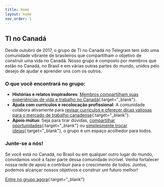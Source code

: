 ```yaml
---
title: Home
layout: home
nav_order: 1
---
```


## TI no Canadá

Desde outubro de 2017, o grupo de TI no Canadá no Telegram tem sido uma comunidade vibrante de brasileiros que compartilham o objetivo de construir uma vida no Canadá. Nosso grupo é composto por membros que estão no Canadá, no Brasil e em várias outras partes do mundo, unidos pelo desejo de ajudar e aprender uns com os outros.

### O que você encontrará no grupo:
- **Histórias e relatos inspiradores**: [Membros compartilham suas experiências de vida e trabalho no Canadá](https://t.me/tinocanada/142249){:target="_blank"}.
- **Ajuda com currículos e recolocação profissional**: A comunidade colabora ativamente para [revisar currículos e oferecer dicas valiosas para o mercado de trabalho canadense](https://t.me/tinocanada/142279){:target="_blank"}.
- **Apoio mútuo**: Seja para tirar dúvidas, [compartilhar oportunidades](https://t.me/tinocanada/142250){:target="_blank"} ou [simplesmente trocar ideias](https://t.me/tinocanada/1){:target="_blank"}, o grupo é um espaço acolhedor para todos.


### Junte-se a nós!
Se você está no Canadá, no Brasil ou em qualquer outro lugar do mundo, convidamos você a fazer parte dessa comunidade incrível. Venha fortalecer nossa rede de apoio e contribuir para o crescimento de todos. Juntos, podemos alcançar nossos objetivos e construir um futuro melhor!

[Entre no grupo agora](https://t.me/tinocanada){:target="_blank"}